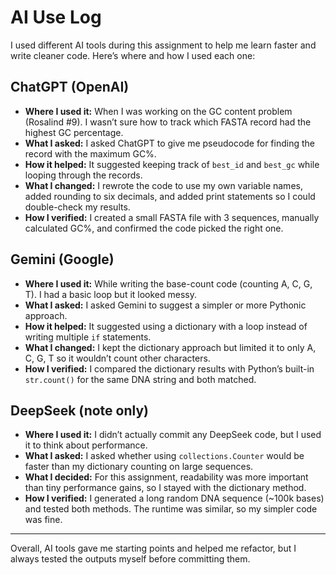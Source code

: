 # AI Use Log

I used different AI tools during this assignment to help me learn faster and write cleaner code. 
Here’s where and how I used each one:

## ChatGPT (OpenAI)
- **Where I used it:** When I was working on the GC content problem (Rosalind #9). I wasn’t sure how to track which FASTA record had the highest GC percentage. 
- **What I asked:** I asked ChatGPT to give me pseudocode for finding the record with the maximum GC%. 
- **How it helped:** It suggested keeping track of `best_id` and `best_gc` while looping through the records. 
- **What I changed:** I rewrote the code to use my own variable names, added rounding to six decimals, and added print statements so I could double-check my results. 
- **How I verified:** I created a small FASTA file with 3 sequences, manually calculated GC%, and confirmed the code picked the right one.

## Gemini (Google)
- **Where I used it:** While writing the base-count code (counting A, C, G, T). I had a basic loop but it looked messy. 
- **What I asked:** I asked Gemini to suggest a simpler or more Pythonic approach. 
- **How it helped:** It suggested using a dictionary with a loop instead of writing multiple `if` statements. 
- **What I changed:** I kept the dictionary approach but limited it to only A, C, G, T so it wouldn’t count other characters. 
- **How I verified:** I compared the dictionary results with Python’s built-in `str.count()` for the same DNA string and both matched.

## DeepSeek (note only)
- **Where I used it:** I didn’t actually commit any DeepSeek code, but I used it to think about performance. 
- **What I asked:** I asked whether using `collections.Counter` would be faster than my dictionary counting on large sequences. 
- **What I decided:** For this assignment, readability was more important than tiny performance gains, so I stayed with the dictionary method. 
- **How I verified:** I generated a long random DNA sequence (~100k bases) and tested both methods. The runtime was similar, so my simpler code was fine.

---
Overall, AI tools gave me starting points and helped me refactor, but I always tested the outputs myself before committing them.
